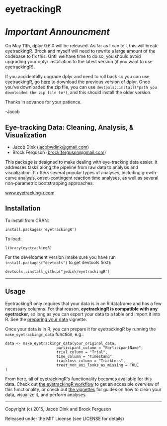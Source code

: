 eyetrackingR
=====================================

# ***Important Announcment***

On May 11th, dplyr 0.6.0 will be released. As far as I can tell, this will break eyetrackingR. Brock and myself will need to rewrite a large amount of the codebase to fix this. Until we have time to do so, you should avoid upgrading your dplyr installation to the latest version (if you want to use eyetrackingR).

If you accidentally upgrade dplyr and need to roll back so you can use eyetrackingR, go [here](https://github.com/tidyverse/dplyr/releases/tag/v0.5.0) to download the previous version of dplyr. Once you've downloaded the zip file, you can use `devtools::install(*path you downloaded the zip file to*)`, and this should install the older version.

Thanks in advance for your patience.

-Jacob

## Eye-tracking Data: Cleaning, Analysis, & Visualization

- Jacob Dink (jacobwdink@gmail.com)
- Brock Ferguson (brock.ferguson@gmail.com)


This package is designed to make dealing with eye-tracking data easier. It addresses tasks along the pipeline from raw data to analysis and visualization. It offers several popular types of analyses, including growth-curve analysis, onset-contingent reaction time analyses, as well as several non-parametric bootstrapping approaches.

www.eyetracking-r.com

## Installation

To install from CRAN:

```
install.packages('eyetrackingR')
```

To load:

```
library(eyetrackingR)
```

For the development version (make sure you have run `install.packages("devtools")` to get devtools first):

```
devtools::install_github("jwdink/eyetrackingR")
```
---

## Usage

EyetrackingR only requires that your data is in an R dataframe and has a few necessary columns. For that reason, **eyetrackingR is compatible with any eyetracker,** so long as you can export your data to a table and import it into R. See the [preparing your data](http://www.eyetracking-r.com/vignettes/preparing_your_data) vignette.

Once your data is in R, you  can prepare it for eyetrackingR by running the `make_eyetrackingr_data` function, e.g.:

```
data <- make_eyetrackingr_data(your_original_data, 
                       participant_column = "ParticipantName",
                       trial_column = "Trial",
                       time_column = "Timestamp",
                       trackloss_column = "TrackLoss",
                       treat_non_aoi_looks_as_missing = TRUE
)
```

From here, all of eyetrackingR's functionality becomes available for this data. Check out [the eyetrackingR workflow](http://www.eyetracking-r.com/workflow) to get an accesible overview of this functionality, or check out [the vignettes](http://www.eyetracking-r.com/vignettes) for guides on how to clean your data, visualize it, and perform analyses. 

***

Copyright (c) 2015, Jacob Dink and Brock Ferguson

Released under the MIT License (see LICENSE for details)
